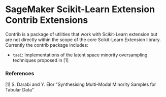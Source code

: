 # SageMaker Scikit-Learn Extension Contrib Extensions

Contrib is a package of utilities that work with Scikit-Learn extension but are not directly within the scope of the core Scikit-Learn Extension library. Currently the contrib package includes:
- `taei`: Implementations of the latent space minority oversampling techniques proposed in [1]

### References
[1] S. Darabi and Y. Elor "Synthesising Multi-Modal Minority Samples for Tabular Data"


